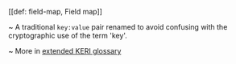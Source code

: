 [[def: field-map, Field map]]

~ A traditional `key:value` pair renamed to avoid confusing with the cryptographic use of the term 'key'.

~ More in <a href="https://weboftrust.github.io/WOT-terms/docs/glossary/field-map">extended KERI glossary</a>
